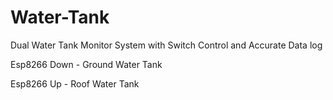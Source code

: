 # Water-Tank
Dual Water Tank Monitor System with Switch Control and Accurate Data log

Esp8266 Down - Ground Water Tank

Esp8266 Up - Roof Water Tank
